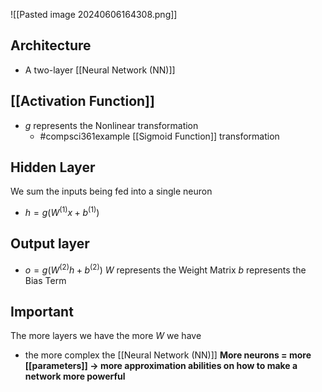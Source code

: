 ![[Pasted image 20240606164308.png]]
## Architecture
- A two-layer [[Neural Network (NN)]]
## [[Activation Function]]
- $g$ represents the Nonlinear transformation
	- #compsci361example [[Sigmoid Function]] transformation
## Hidden Layer
We sum the inputs being fed into a single neuron
- $h=g(W^{(1)}x+b^{(1)})$
## Output layer
- $o=g(W^{(2)}h+b^{(2)})$
$W$ represents the Weight Matrix
$b$ represents the Bias Term

## Important
The more layers we have the more $W$ we have
- the more complex the [[Neural Network (NN)]]
**More neurons = more [[parameters]] $\rightarrow$ more approximation abilities on how to make a network more powerful**
